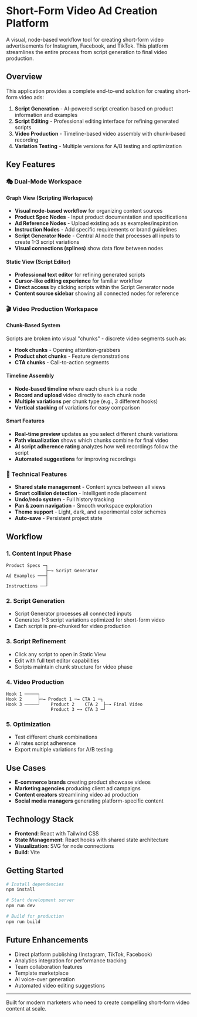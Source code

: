 # Short-Form Video Ad Creation Platform

A visual, node-based workflow tool for creating short-form video advertisements for Instagram, Facebook, and TikTok. This platform streamlines the entire process from script generation to final video production.

## Overview

This application provides a complete end-to-end solution for creating short-form video ads:
1. **Script Generation** - AI-powered script creation based on product information and examples
2. **Script Editing** - Professional editing interface for refining generated scripts
3. **Video Production** - Timeline-based video assembly with chunk-based recording
4. **Variation Testing** - Multiple versions for A/B testing and optimization

## Key Features

### 🎭 Dual-Mode Workspace

#### Graph View (Scripting Workspace)
- **Visual node-based workflow** for organizing content sources
- **Product Spec Nodes** - Input product documentation and specifications
- **Ad Reference Nodes** - Upload existing ads as examples/inspiration
- **Instruction Nodes** - Add specific requirements or brand guidelines
- **Script Generator Node** - Central AI node that processes all inputs to create 1-3 script variations
- **Visual connections (splines)** show data flow between nodes

#### Static View (Script Editor)
- **Professional text editor** for refining generated scripts
- **Cursor-like editing experience** for familiar workflow
- **Direct access** by clicking scripts within the Script Generator node
- **Content source sidebar** showing all connected nodes for reference

### 🎬 Video Production Workspace

#### Chunk-Based System
Scripts are broken into visual "chunks" - discrete video segments such as:
- **Hook chunks** - Opening attention-grabbers
- **Product shot chunks** - Feature demonstrations
- **CTA chunks** - Call-to-action segments

#### Timeline Assembly
- **Node-based timeline** where each chunk is a node
- **Record and upload** video directly to each chunk node
- **Multiple variations** per chunk type (e.g., 3 different hooks)
- **Vertical stacking** of variations for easy comparison

#### Smart Features
- **Real-time preview** updates as you select different chunk variations
- **Path visualization** shows which chunks combine for final video
- **AI script adherence rating** analyzes how well recordings follow the script
- **Automated suggestions** for improving recordings

### 🔧 Technical Features

- **Shared state management** - Content syncs between all views
- **Smart collision detection** - Intelligent node placement
- **Undo/redo system** - Full history tracking
- **Pan & zoom navigation** - Smooth workspace exploration
- **Theme support** - Light, dark, and experimental color schemes
- **Auto-save** - Persistent project state

## Workflow

### 1. Content Input Phase
```
Product Specs ─┐
               ├─→ Script Generator
Ad Examples ───┤
               │
Instructions ──┘
```

### 2. Script Generation
- Script Generator processes all connected inputs
- Generates 1-3 script variations optimized for short-form video
- Each script is pre-chunked for video production

### 3. Script Refinement
- Click any script to open in Static View
- Edit with full text editor capabilities
- Scripts maintain chunk structure for video phase

### 4. Video Production
```
Hook 1 ─────┐
Hook 2      ├─→ Product 1 ─→ CTA 1 ─┐
Hook 3 ─────┘    Product 2    CTA 2  ├─→ Final Video
                 Product 3 ─→ CTA 3 ─┘
```

### 5. Optimization
- Test different chunk combinations
- AI rates script adherence
- Export multiple variations for A/B testing

## Use Cases

- **E-commerce brands** creating product showcase videos
- **Marketing agencies** producing client ad campaigns
- **Content creators** streamlining video ad production
- **Social media managers** generating platform-specific content

## Technology Stack

- **Frontend**: React with Tailwind CSS
- **State Management**: React hooks with shared state architecture
- **Visualization**: SVG for node connections
- **Build**: Vite

## Getting Started

```bash
# Install dependencies
npm install

# Start development server
npm run dev

# Build for production
npm run build
```

## Future Enhancements

- Direct platform publishing (Instagram, TikTok, Facebook)
- Analytics integration for performance tracking
- Team collaboration features
- Template marketplace
- AI voice-over generation
- Automated video editing suggestions

---

Built for modern marketers who need to create compelling short-form video content at scale.